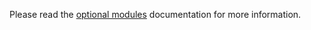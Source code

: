 Please read the [optional modules](../../../../docs/code/optional_imports.md) documentation for more information.
